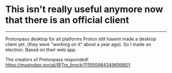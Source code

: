 # This isn't really useful anymore now that there is an official client
<hr>
 Protonpass desktop for all platforms
Proton still hasent made a desktop client yet. (they were "working on it" about a year ago). So I made on electron. Based on their web app.


The creators of Protonpass responded! https://mastodon.social/@Tre_brock/111950984349699801
